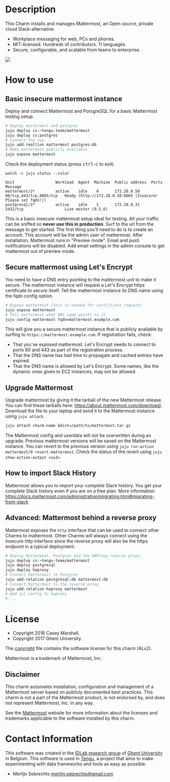 # Description

This Charm installs and manages Mattermost, an Open source, private cloud Slack-alternative.

 - Workplace messaging for web, PCs and phones.
 - MIT-licensed. Hundreds of contributors. 11 languages.
 - Secure, configurable, and scalable from teams to enterprise.

 <img src="https://raw.githubusercontent.com/tengu-team/layer-mattermost/master/files/mattermost-screenshot.png">


# How to use

## Basic insecure mattermost instance

Deploy and connect Mattermost and PorsgreSQL for a basic Mattermost testing setup.

```bash
# Deploy mattermost and postgres
juju deploy cs:~tengu-team/mattermost
juju deploy cs:postgres
# Connect the two
juju add-realtion mattermost postgres:db
# Make mattermost publicly available
juju expose mattermost
```

Check the deployment status (press <kbd>ctrl</kbd>-<kbd>c</kbd> to exit)

    watch -c juju status --color

```
Unit                  Workload  Agent  Machine  Public address  Ports                     Message
mattermost/2*         active    idle    0       172.28.0.50     80/tcp,443/tcp,8065/tcp   Ready (http://172.28.0.50:8065 [Insecure! Please set fqdn!])
postgresql/2*         active    idle    1       172.28.0.31     5432/tcp                  Live master (9.5.6)
```
This is a basic insecure mattermost setup ideal for testing. All your traffic can be sniffed so **never use this in production**. Surf to the url from the message to get started. The first thing you'll need to do is to create an account. This account will be the admin user of mattermost. After installation, Mattermost runs in "Preview mode". Email and push notifications will be disabled. Add email settings in the admin console to get mattermost out of preview mode.

## Secure mattermost using Let's Encrypt

You need to have a DNS entry pointing to the mattermost unit to make it secure. The mattermost instance will request a Let's Encrypt https certificate to secure itself. Tell the mattermost instance its DNS name using the fqdn config option.

```bash
# Expose mattermost (this is needed for certificate request)
juju expose mattermost
# Tell mattermost what DNS name points to it.
juju config mattermost fqdn=mattermost.example.com
```

This will give you a secure mattermost instance that is publicly available by surfing to `https://mattermost.example.com`. If registration fails, check:

- That you've exposed mattermost. Let's Encrypt needs to connect to ports 80 and 443 as part of the registration process.
- That the DNS name has had time to propagate and cached entries have expired.
- That the DNS name is allowed by Let's Encrypt. Some names, like the dynamic ones given to EC2 instances, may not be allowed.

## Upgrade Mattermost

Upgrade mattermost by giving it the tarball of the new Mattermost release. You can find these tarballs here: https://about.mattermost.com/download/. Download the file to your laptop and send it to the Mattermost instance using `juju attach`.

```bash
juju attach charm-name bdist=/path/to/mattermost.tar.gz
```

The Mattermost config and userdata will not be overwritten during an upgrade. Previous mattermost versions will be saved on the Mattermost instance. You can revert to the previous version using `juju run-action mattermost/0 revert-mattermost`. Check the status of the revert using `juju show-action-output <uid>`.

## How to import Slack History

Mattermost allows you to import your complete Slack history. You get your complete Slack history even if you are on a free plan. More information: https://docs.mattermost.com/administration/migrating.html#migrating-from-slack

## Advanced: Mattermost behind a reverse proxy

Mattermost exposes the `http` interface that can be used to connect other Charms to mattermost. Other Charms will always connect using the insecure http interface since the reverse proxy will also be the https endpoint in a typical deployment.

```bash
# Deploy Mattermost, Postgres and the HAProxy reverse proxy.
juju deploy cs:~tengu-team/mattermost
juju deploy postgresql
juju deploy haproxy
# Connect Mattermost to Postgres
juju add-relation postgresql:db mattermost:db
# Connect Mattermost to the reverse proxy.
juju add-relation haproxy mattermost
# Add ssl config to haproxy
# ...
```

<!--

## How to create a backup

To have a full back-up of mattermost instance, you need to back-up the following things.

 - `/opt/mattermost/config/config.json`
 - `/opt/mattermost/data/`
 - A backup of the postgres database.

sudo tar -zcvf mattermost-data-backup.tar.gz /opt/mattermost/data/

```bash
sudo cp -r /opt/mattermost/data/ .
sudo cp /opt/mattermost/config/config.json .
# Now get the files with
# juju scp mattermost/0:~/config.json .
# juju scp -- -r mattermost/0:~/data/ .
```


I'll explain two ways to backup the postgres database: An SQL dump and a Write Ahaid Log for Point In Time Recovery.

**SQL Dump**

An SQL dump is the most portable dumping mechanism. Restoring an SQL dump to a Postgres instance with a higher version or a different processor architecture should work without any isues. An SQL dump is internally consistent. The dump represents a snapshot of the database at the time the dump starts. A dump doesn't block other operations on the database while dumping, but these operations won't be included in the dump.

```bash
juju ssh postgresql/0
sudo su - postgres
psql
```

You see the following output.

```
postgres@juju-c23533-0-lxd-0:~$ psql
psql (9.5.6)
Type "help" for help.

postgres=#
```

```
postgres=# \du
                                      List of roles
    Role name    |                         Attributes                         | Member of
-----------------+------------------------------------------------------------+-----------
 _juju_repl      | Replication                                                | {}
 juju_mattermost |                                                            | {}
 postgres        | Superuser, Create role, Create DB, Replication, Bypass RLS | {}

postgres=# \dt
No relations found.
postgres=# \l
                                 List of databases
    Name    |  Owner   | Encoding | Collate | Ctype |      Access privileges       
------------+----------+----------+---------+-------+------------------------------
 mattermost | postgres | UTF8     | C       | C     | =Tc/postgres                +
            |          |          |         |       | postgres=CTc/postgres       +
            |          |          |         |       | juju_mattermost=CTc/postgres
 postgres   | postgres | UTF8     | C       | C     |
 template0  | postgres | UTF8     | C       | C     | =c/postgres                 +
            |          |          |         |       | postgres=CTc/postgres
 template1  | postgres | UTF8     | C       | C     | =c/postgres                 +
            |          |          |         |       | postgres=CTc/postgres
(4 rows)
```

Exit the psql client by typing `\q` and dump the database.

```bash
sudo su - postgres
DUMP=mattermost-dump-$(date +%Y-%m-%d:%H:%M:%S).sql
echo "$DUMP"
pg_dump --clean mattermost > "/var/lib/postgresql/backups/$DUMP"
ln -sf "$DUMP" /var/lib/postgresql/backups/mattermost-dump-latest.sql
exit
# As Ubuntu
sudo cp "/var/lib/postgresql/backups/mattermost-dump-latest.sql" /home/ubuntu/mattermost-dump-latest.sql
sudo chown ubuntu:ubuntu /home/ubuntu/mattermost-dump-latest.sql
# now you can download this dump from your laptop with
# juju scp postgresql/0:~/mattermost-dump-latest.sql .
```

## How to restore a backup

```bash
juju scp -- -r data matter2/0:~/
juju scp -- -r config.json matter2/0:~/
juju scp -- -r mattermost-dump-latest.sql postgres2/0:~/
#
juju ssh matter2/0
sudo systemctl stop mattermost
sudo cp config.json /opt/mattermost/config/config.json
sudo cp -r data/ /opt/mattermost/
sudo chown -R mattermost:mattermost /opt/mattermost/data/ /opt/mattermost/config/config.json
exit
#
juju ssh postgres2/0
sudo cp mattermost-dump-latest.sql /var/lib/postgresql/
sudo su - postgres
psql matter2 < mattermost-dump-latest.sql
```
```
SET
ERROR:  relation "audits" already exists
ERROR:  role "juju_mattermost" does not exist
ERROR:  relation "channelmembers" already exists
ERROR:  role "juju_mattermost" does not exist
...
ERROR:  relation "idx_users_names_no_full_name_txt" already exists
ERROR:  relation "idx_users_names_txt" already exists
ERROR:  relation "idx_users_update_at" already exists
REVOKE
REVOKE
GRANT
GRANT

```

[Source](https://www.postgresql.org/docs/9.1/static/backup-dump.html)

-->

# License

- Copyright 2016 Casey Marshall.
- Copyright 2017 Ghent University.

The [copyright](copyright) file contains the software license for this charm (ALv2).

Mattermost is a trademark of Mattermost, Inc.

## Disclaimer

This charm automates installation, configuration and management of a Mattermost server based on publicly documented best practices. This charm is not a part of the Mattermost product, is not endorsed by, and does not represent Mattermost, Inc. in any way.

See the [Mattermost](http://www.mattermost.org/) website for more information about the licenses and trademarks applicable to the software installed by this charm.

# Contact Information

This software was created in the [IDLab research group](https://www.ugent.be/ea/idlab) of [Ghent University](https://www.ugent.be) in Belgium. This software is used in [Tengu](https://tengu.io), a project that aims to make experimenting with data frameworks and tools as easy as possible.

 - Merlijn Sebrechts <merlijn.sebrechts@gmail.com>
